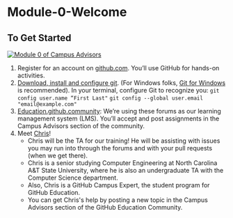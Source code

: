 # Module-0-Welcome

## To Get Started

[![Module 0 of Campus Advisors](https://user-images.githubusercontent.com/1874003/36122591-ea91f676-1017-11e8-89f6-c1d71a51d5e5.png)](https://www.youtube.com/watch?v=51LQJbGeOQo&feature=youtu.be)

1. Register for an account on [github.com](https://github.com/). You’ll use GitHub for hands-on activities. 
2. [Download, install and configure git](https://git-scm.com/). (For Windows folks, [Git for Windows](https://gitforwindows.org/) is recommended).  In your terminal, configure Git to recognize you:
`git config user.name “First Last"`
`git config --global user.email "email@example.com"`
3. [Education.github.community](https://education.github.community/): We’re using these forums as our learning management system (LMS). You’ll accept and post assignments in the Campus Advisors section of the community.
4. Meet [Chris](https://github.com/ccannon94)!
    - Chris will be the TA for our training! He will be assisting with issues you may run into through the forums and with your pull requests (when we get there).
    - Chris is a senior studying Computer Engineering at North Carolina A&T State University, where he is also an undergraduate TA with the Computer Science department.
    - Also, Chris is a GitHub Campus Expert, the student program for GitHub Education.
    - You can get Chris's help by posting a new topic in the Campus Advisors section of the GitHub Education Community.
